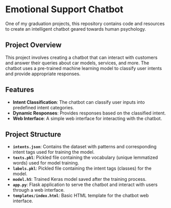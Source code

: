 # Emotional Support Chatbot

One of my graduation projects, this repository contains code and resources to create an intelligent chatbot geared towards human psychology.

## Project Overview

This project involves creating a chatbot that can interact with customers and answer their queries about car models, services, and more. The chatbot uses a pre-trained machine learning model to classify user intents and provide appropriate responses.

## Features

- **Intent Classification**: The chatbot can classify user inputs into predefined intent categories.
- **Dynamic Responses**: Provides responses based on the classified intent.
- **Web Interface**: A simple web interface for interacting with the chatbot.

## Project Structure

- **`intents.json`**: Contains the dataset with patterns and corresponding intent tags used for training the model.
- **`texts.pkl`**: Pickled file containing the vocabulary (unique lemmatized words) used for model training.
- **`labels.pkl`**: Pickled file containing the intent tags (classes) for the model.
- **`model.h5`**: Trained Keras model saved after the training process.
- **`app.py`**: Flask application to serve the chatbot and interact with users through a web interface.
- **`templates/index.html`**: Basic HTML template for the chatbot web interface.

